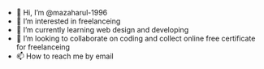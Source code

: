 - 👋 Hi, I’m @mazaharul-1996
- 👀 I’m interested in freelanceing
- 🌱 I’m currently learning web design and developing
- 💞️ I’m looking to collaborate on coding and collect online free certificate for freelanceing
- 📫 How to reach me by email

<!---
mazaharul-1996/mazaharul-1996 is a ✨ special ✨ repository because its `README.md` (this file) appears on your GitHub profile.
You can click the Preview link to take a look at your changes.
--->
